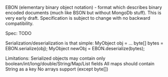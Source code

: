 EBON (elementary binary object notation) - format which describes binary encoded documents (much like BSON but without MongoDb stuff).
This is very early draft. Specification is subject to change with no backward compatibility.

Spec:
TODO

Serialization/deserialization is that simple:
        MyObject obj = ...
        byte[] bytes = EBON.serialize(obj);
        MyObject newObj = EBON.deserialize(bytes);

Limitations:
        Serialized objects may contain only boolean/int/long/double/String/Map/List fields
        All maps should contain String as a key
        No arrays support (except byte[])
